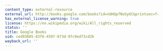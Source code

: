 ```yaml
---
content_type: external-resource
external_url: http://books.google.com/books?id=nUHGpfNsGyUC&printsec=frontcover
has_external_license_warning: true
license: https://en.wikipedia.org/wiki/All_rights_reserved
status: ''
title: Google Books
uid: ced93605-83f6-4597-873d-97c9ed73cd2b
wayback_url: ''
---
```

